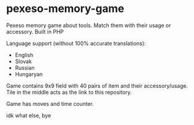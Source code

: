 # pexeso-memory-game
Pexeso memory game about tools. Match them with their usage or accessory. Built in PHP

Language support (without 100% accurate translations):
- English
- Slovak
- Russian
- Hungaryan

Game contains 9x9 field with 40 pairs of item and their accessory/usage. Tile in the middle acts as the link to this repository.

Game has moves and time counter. 

idk what else, bye
